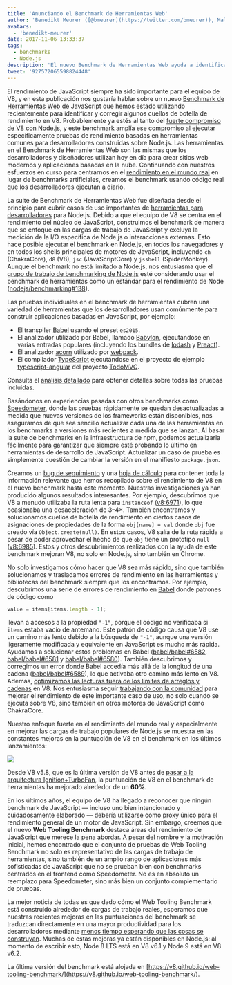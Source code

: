```yaml
---
title: 'Anunciando el Benchmark de Herramientas Web'
author: 'Benedikt Meurer ([@bmeurer](https://twitter.com/bmeurer)), Malabarista de Rendimiento de JavaScript'
avatars:
  - 'benedikt-meurer'
date: 2017-11-06 13:33:37
tags:
  - benchmarks
  - Node.js
description: 'El nuevo Benchmark de Herramientas Web ayuda a identificar y corregir cuellos de botella de rendimiento en Babel, TypeScript y otros proyectos del mundo real.'
tweet: '927572065598824448'
---
```

El rendimiento de JavaScript siempre ha sido importante para el equipo de V8, y en esta publicación nos gustaría hablar sobre un nuevo [Benchmark de Herramientas Web](https://v8.github.io/web-tooling-benchmark) de JavaScript que hemos estado utilizando recientemente para identificar y corregir algunos cuellos de botella de rendimiento en V8. Probablemente ya estés al tanto del [fuerte compromiso de V8 con Node.js](/blog/v8-nodejs), y este benchmark amplía ese compromiso al ejecutar específicamente pruebas de rendimiento basadas en herramientas comunes para desarrolladores construidas sobre Node.js. Las herramientas en el Benchmark de Herramientas Web son las mismas que los desarrolladores y diseñadores utilizan hoy en día para crear sitios web modernos y aplicaciones basadas en la nube. Continuando con nuestros esfuerzos en curso para centrarnos en el [rendimiento en el mundo real](/blog/real-world-performance/) en lugar de benchmarks artificiales, creamos el benchmark usando código real que los desarrolladores ejecutan a diario.

<!--truncate-->
La suite de Benchmark de Herramientas Web fue diseñada desde el principio para cubrir casos de uso importantes de [herramientas para desarrolladores](https://github.com/nodejs/benchmarking/blob/master/docs/use_cases.md#web-developer-tooling) para Node.js. Debido a que el equipo de V8 se centra en el rendimiento del núcleo de JavaScript, construimos el benchmark de manera que se enfoque en las cargas de trabajo de JavaScript y excluya la medición de la I/O específica de Node.js o interacciones externas. Esto hace posible ejecutar el benchmark en Node.js, en todos los navegadores y en todos los shells principales de motores de JavaScript, incluyendo `ch` (ChakraCore), `d8` (V8), `jsc` (JavaScriptCore) y `jsshell` (SpiderMonkey). Aunque el benchmark no está limitado a Node.js, nos entusiasma que el [grupo de trabajo de benchmarking de Node.js](https://github.com/nodejs/benchmarking) esté considerando usar el benchmark de herramientas como un estándar para el rendimiento de Node ([nodejs/benchmarking#138](https://github.com/nodejs/benchmarking/issues/138)).

Las pruebas individuales en el benchmark de herramientas cubren una variedad de herramientas que los desarrolladores usan comúnmente para construir aplicaciones basadas en JavaScript, por ejemplo:

- El transpiler [Babel](https://github.com/babel/babel) usando el preset `es2015`.
- El analizador utilizado por Babel, llamado [Babylon](https://github.com/babel/babylon), ejecutándose en varias entradas populares (incluyendo los bundles de [lodash](https://lodash.com/) y [Preact](https://github.com/developit/preact)).
- El analizador [acorn](https://github.com/ternjs/acorn) utilizado por [webpack](http://webpack.js.org/).
- El compilador [TypeScript](http://www.typescriptlang.org/) ejecutándose en el proyecto de ejemplo [typescript-angular](https://github.com/tastejs/todomvc/tree/master/examples/typescript-angular) del proyecto [TodoMVC](https://github.com/tastejs/todomvc).

Consulta el [análisis detallado](https://github.com/v8/web-tooling-benchmark/blob/master/docs/in-depth.md) para obtener detalles sobre todas las pruebas incluidas.

Basándonos en experiencias pasadas con otros benchmarks como [Speedometer](http://browserbench.org/Speedometer), donde las pruebas rápidamente se quedan desactualizadas a medida que nuevas versiones de los frameworks están disponibles, nos aseguramos de que sea sencillo actualizar cada una de las herramientas en los benchmarks a versiones más recientes a medida que se lanzan. Al basar la suite de benchmarks en la infraestructura de npm, podemos actualizarla fácilmente para garantizar que siempre esté probando lo último en herramientas de desarrollo de JavaScript. Actualizar un caso de prueba es simplemente cuestión de cambiar la versión en el manifiesto `package.json`.

Creamos un [bug de seguimiento](http://crbug.com/v8/6936) y una [hoja de cálculo](https://docs.google.com/spreadsheets/d/14XseWDyiJyxY8_wXkQpc7QCKRgMrUbD65sMaNvAdwXw) para contener toda la información relevante que hemos recopilado sobre el rendimiento de V8 en el nuevo benchmark hasta este momento. Nuestras investigaciones ya han producido algunos resultados interesantes. Por ejemplo, descubrimos que V8 a menudo utilizaba la ruta lenta para `instanceof` ([v8:6971](http://crbug.com/v8/6971)), lo que ocasionaba una desaceleración de 3–4×. También encontramos y solucionamos cuellos de botella de rendimiento en ciertos casos de asignaciones de propiedades de la forma `obj[name] = val` donde `obj` fue creado vía `Object.create(null)`. En estos casos, V8 salía de la ruta rápida a pesar de poder aprovechar el hecho de que `obj` tiene un prototipo `null` ([v8:6985](http://crbug.com/v8/6985)). Estos y otros descubrimientos realizados con la ayuda de este benchmark mejoran V8, no solo en Node.js, sino también en Chrome.

No solo investigamos cómo hacer que V8 sea más rápido, sino que también solucionamos y trasladamos errores de rendimiento en las herramientas y bibliotecas del benchmark siempre que los encontramos. Por ejemplo, descubrimos una serie de errores de rendimiento en [Babel](https://github.com/babel/babel) donde patrones de código como

```js
value = items[items.length - 1];
```

llevan a accesos a la propiedad `"-1"`, porque el código no verificaba si `items` estaba vacío de antemano. Este patrón de código causa que V8 use un camino más lento debido a la búsqueda de `"-1"`, aunque una versión ligeramente modificada y equivalente en JavaScript es mucho más rápida. Ayudamos a solucionar estos problemas en Babel ([babel/babel#6582](https://github.com/babel/babel/pull/6582), [babel/babel#6581](https://github.com/babel/babel/pull/6581) y [babel/babel#6580](https://github.com/babel/babel/pull/6580)). También descubrimos y corregimos un error donde Babel accedía más allá de la longitud de una cadena ([babel/babel#6589](https://github.com/babel/babel/pull/6589)), lo que activaba otro camino más lento en V8. Además, [optimizamos las lecturas fuera de los límites de arreglos y cadenas](https://twitter.com/bmeurer/status/926357262318305280) en V8. Nos entusiasma seguir [trabajando con la comunidad](https://twitter.com/rauchg/status/924349334346276864) para mejorar el rendimiento de este importante caso de uso, no solo cuando se ejecuta sobre V8, sino también en otros motores de JavaScript como ChakraCore.

Nuestro enfoque fuerte en el rendimiento del mundo real y especialmente en mejorar las cargas de trabajo populares de Node.js se muestra en las constantes mejoras en la puntuación de V8 en el benchmark en los últimos lanzamientos:

![](/_img/web-tooling-benchmark/chart.svg)

Desde V8 v5.8, que es la última versión de V8 antes de [pasar a la arquitectura Ignition+TurboFan](/blog/launching-ignition-and-turbofan), la puntuación de V8 en el benchmark de herramientas ha mejorado alrededor de un **60%**.

En los últimos años, el equipo de V8 ha llegado a reconocer que ningún benchmark de JavaScript — incluso uno bien intencionado y cuidadosamente elaborado — debería utilizarse como proxy único para el rendimiento general de un motor de JavaScript. Sin embargo, creemos que el nuevo **Web Tooling Benchmark** destaca áreas del rendimiento de JavaScript que merece la pena abordar. A pesar del nombre y la motivación inicial, hemos encontrado que el conjunto de pruebas de Web Tooling Benchmark no solo es representativo de las cargas de trabajo de herramientas, sino también de un amplio rango de aplicaciones más sofisticadas de JavaScript que no se prueban bien con benchmarks centrados en el frontend como Speedometer. No es en absoluto un reemplazo para Speedometer, sino más bien un conjunto complementario de pruebas.

La mejor noticia de todas es que dado cómo el Web Tooling Benchmark está construido alrededor de cargas de trabajo reales, esperamos que nuestras recientes mejoras en las puntuaciones del benchmark se traduzcan directamente en una mayor productividad para los desarrolladores mediante [menos tiempo esperando que las cosas se construyan](https://xkcd.com/303/). Muchas de estas mejoras ya están disponibles en Node.js: al momento de escribir esto, Node 8 LTS está en V8 v6.1 y Node 9 está en V8 v6.2.

La última versión del benchmark está alojada en [https://v8.github.io/web-tooling-benchmark/](https://v8.github.io/web-tooling-benchmark/).
